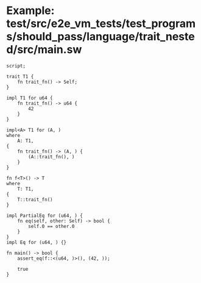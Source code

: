 # Example: test/src/e2e_vm_tests/test_programs/should_pass/language/trait_nested/src/main.sw

```sway
script;

trait T1 {
    fn trait_fn() -> Self;
}

impl T1 for u64 {
    fn trait_fn() -> u64 {
        42
    }
}

impl<A> T1 for (A, )
where
    A: T1,
{
    fn trait_fn() -> (A, ) {
        (A::trait_fn(), )
    }
}

fn f<T>() -> T
where
    T: T1,
{
    T::trait_fn()
}

impl PartialEq for (u64, ) {
    fn eq(self, other: Self) -> bool {
        self.0 == other.0
    }
}
impl Eq for (u64, ) {}

fn main() -> bool {
    assert_eq(f::<(u64, )>(), (42, ));

    true
}

```

